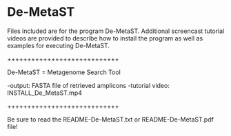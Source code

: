 # De-MetaST
Files included are for the program De-MetaST. Additional screencast tutorial videos are provided to describe how to install the program as well as examples for executing De-MetaST.

++++++++++++++++++++++++++++

De-MetaST = Metagenome Search Tool

-output: FASTA file of retrieved amplicons
-tutorial video: INSTALL_De_MetaST.mp4

++++++++++++++++++++++++++++

Be sure to read the README-De-MetaST.txt or README-De-MetaST.pdf file!
